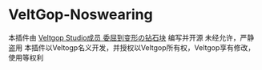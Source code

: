 # VeltGop-Noswearing
本插件由 [Veltgop Studio成员 委屈到变形の钻石块](https://space.bilibili.com/498870686) 编写并开源
未经允许，严静盗用
本插件以Veltogp名义开发，并授权以Veltgop所有权，Veltgop享有修改，使用等权利
